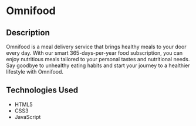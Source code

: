 # Omnifood

## Description
Omnifood is a meal delivery service that brings healthy meals to your door every day. With our smart 365-days-per-year food subscription, you can enjoy nutritious meals tailored to your personal tastes and nutritional needs. Say goodbye to unhealthy eating habits and start your journey to a healthier lifestyle with Omnifood.

## Technologies Used
* HTML5
* CSS3
* JavaScript
